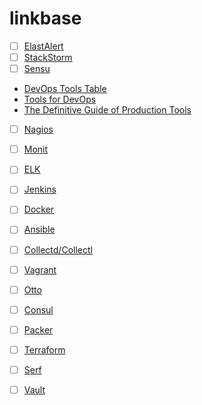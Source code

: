 # linkbase
- [ ] [ElastAlert](http://elastalert.readthedocs.org/en/latest/)
- [ ] [StackStorm](https://github.com/StackStorm/st2)
- [ ] [Sensu](https://sensuapp.org/docs/0.21/overview)

- [DevOps Tools Table](https://xebialabs.com/periodic-table-of-devops-tools/)
- [Tools for DevOps](http://newrelic.com/devops/toolset)
- [The Definitive Guide of Production Tools](http://theagileadmin.com/what-is-devops/)

- [ ] [Nagios](https://www.nagios.org/documentation/)
- [ ] [Monit](https://mmonit.com/monit/)
- [ ] [ELK](https://www.elastic.co/guide/index.html)
- [ ] [Jenkins](https://jenkins-ci.org/)
- [ ] [Docker](https://docs.docker.com/)
- [ ] [Ansible](http://www.ansible.com/)
- [ ] [Collectd/Collectl](http://collectl.sourceforge.net/)

- [ ] [Vagrant](https://www.vagrantup.com/)
- [ ] [Otto](https://www.ottoproject.io/)
- [ ] [Consul](https://consul.io/intro)
- [ ] [Packer](https://www.packer.io/)
- [ ] [Terraform](https://www.terraform.io/)
- [ ] [Serf](https://www.serfdom.io/)
- [ ] [Vault](https://www.vaultproject.io/)
